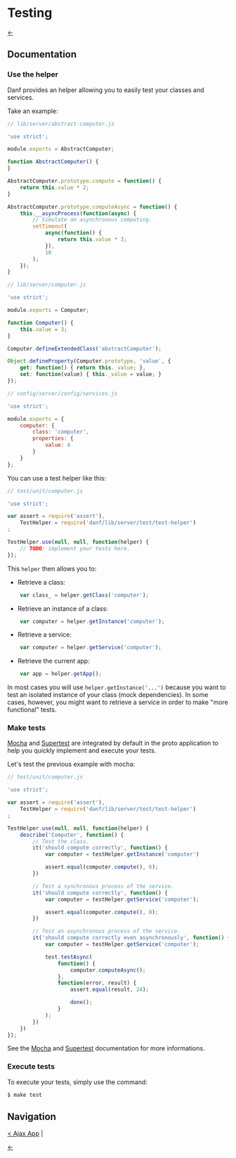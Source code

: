 Testing
=======

[←](../index.md)

Documentation
-------------

### Use the helper

Danf provides an helper allowing you to easily test your classes and services.

Take an example:

```javascript
// lib/server/abstract-computer.js

'use strict';

module.exports = AbstractComputer;

function AbstractComputer() {
}

AbstractComputer.prototype.compute = function() {
    return this.value * 2;
}

AbstractComputer.prototype.computeAsync = function() {
    this.__asyncProcess(function(async) {
        // Simulate an asynchronous computing.
        setTimeout(
            async(function() {
                return this.value * 3;
            }),
            10
        );
    });
}
```

```javascript
// lib/server/computer.js

'use strict';

module.exports = Computer;

function Computer() {
    this.value = 3;
}

Computer.defineExtendedClass('abstractComputer');

Object.defineProperty(Computer.prototype, 'value', {
    get: function() { return this._value; },
    set: function(value) { this._value = value; }
});
```

```javascript
// config/server/config/services.js

'use strict';

module.exports = {
    computer: {
        class: 'computer',
        properties: {
            value: 4
        }
    }
};
```

You can use a test helper like this:

```javascript
// test/unit/computer.js

'use strict';

var assert = require('assert'),
    TestHelper = require('danf/lib/server/test/test-helper')
;

TestHelper.use(null, null, function(helper) {
    // TODO: implement your tests here.
});
```

This `helper` then allows you to:

* Retrieve a class:
```javascript
    var class_ = helper.getClass('computer');
```

* Retrieve an instance of a class:
```javascript
    var computer = helper.getInstance('computer');
```

* Retrieve a service:
```javascript
    var computer = helper.getService('computer');
```

* Retrieve the current app:
```javascript
    var app = helper.getApp();
```

In most cases you will use `helper.getInstance('...')` because you want to test an isolated instance of your class (mock dependencies). In some cases, however, you might want to retrieve a service in order to make "more functional" tests.

### Make tests

[Mocha](https://github.com/mochajs/mocha) and [Supertest](https://github.com/tj/supertest) are integrated by default in the proto application to help you quickly implement and execute your tests.

Let's test the previous example with mocha:

```javascript
// test/unit/computer.js

'use strict';

var assert = require('assert'),
    TestHelper = require('danf/lib/server/test/test-helper')
;

TestHelper.use(null, null, function(helper) {
    describe('Computer', function() {
        // Test the class.
        it('should compute correctly', function() {
            var computer = testHelper.getInstance('computer')

            assert.equal(computer.compute(), 6);
        })

        // Test a synchronous process of the service.
        it('should compute correctly', function() {
            var computer = testHelper.getService('computer');

            assert.equal(computer.compute(), 8);
        })

        // Test an asynchronous process of the service.
        it('should compute correctly even asynchronously', function() {
            var computer = testHelper.getService('computer');

            test.testAsync(
                function() {
                    computer.computeAsync();
                },
                function(error, result) {
                    assert.equal(result, 24);

                    done();
                }
            );
        })
    })
});
```

See the [Mocha](https://github.com/mochajs/mocha) and [Supertest](https://github.com/tj/supertest) documentation for more informations.

### Execute tests

To execute your tests, simply use the command:

```sh
$ make test
```

Navigation
----------

[< Ajax App](ajax-app.md) |

[←](../index.md)
